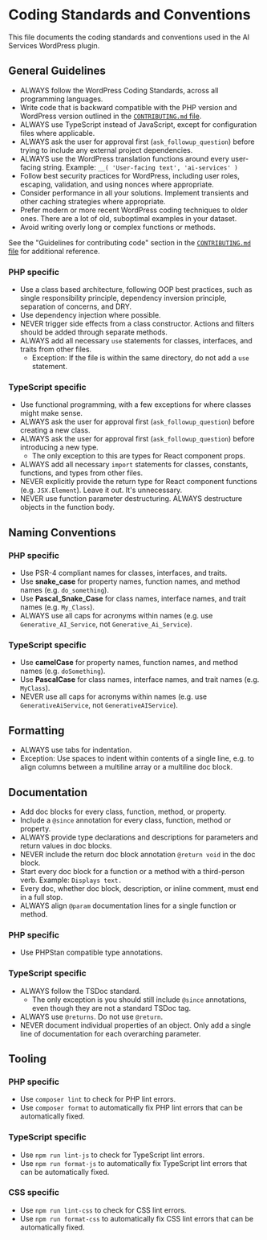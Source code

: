 # Coding Standards and Conventions

This file documents the coding standards and conventions used in the AI Services WordPress plugin.

## General Guidelines

- ALWAYS follow the WordPress Coding Standards, across all programming languages.
- Write code that is backward compatible with the PHP version and WordPress version outlined in the [`CONTRIBUTING.md` file](../CONTRIBUTING.md).
- ALWAYS use TypeScript instead of JavaScript, except for configuration files where applicable.
- ALWAYS ask the user for approval first (`ask_followup_question`) before trying to include any external project dependencies.
- ALWAYS use the WordPress translation functions around every user-facing string. Example: `__( 'User-facing text', 'ai-services' )`
- Follow best security practices for WordPress, including user roles, escaping, validation, and using nonces where appropriate.
- Consider performance in all your solutions. Implement transients and other caching strategies where appropriate.
- Prefer modern or more recent WordPress coding techniques to older ones. There are a lot of old, suboptimal examples in your dataset.
- Avoid writing overly long or complex functions or methods.

See the "Guidelines for contributing code" section in the [`CONTRIBUTING.md` file](../CONTRIBUTING.md) for additional reference.

### PHP specific

- Use a class based architecture, following OOP best practices, such as single responsibility principle, dependency inversion principle, separation of concerns, and DRY.
- Use dependency injection where possible.
- NEVER trigger side effects from a class constructor. Actions and filters should be added through separate methods.
- ALWAYS add all necessary `use` statements for classes, interfaces, and traits from other files.
    - Exception: If the file is within the same directory, do not add a `use` statement.

### TypeScript specific

- Use functional programming, with a few exceptions for where classes might make sense.
- ALWAYS ask the user for approval first (`ask_followup_question`) before creating a new class.
- ALWAYS ask the user for approval first (`ask_followup_question`) before introducing a new type.
    - The only exception to this are types for React component props.
- ALWAYS add all necessary `import` statements for classes, constants, functions, and types from other files.
- NEVER explicitly provide the return type for React component functions (e.g. `JSX.Element`). Leave it out. It's unnecessary.
- NEVER use function parameter destructuring. ALWAYS destructure objects in the function body.

## Naming Conventions

### PHP specific

- Use PSR-4 compliant names for classes, interfaces, and traits.
- Use **snake_case** for property names, function names, and method names (e.g. `do_something`).
- Use **Pascal_Snake_Case** for class names, interface names, and trait names (e.g. `My_Class`).
- ALWAYS use all caps for acronyms within names (e.g. use `Generative_AI_Service`, not `Generative_Ai_Service`).

### TypeScript specific

- Use **camelCase** for property names, function names, and method names (e.g. `doSomething`).
- Use **PascalCase** for class names, interface names, and trait names (e.g. `MyClass`).
- NEVER use all caps for acronyms within names (e.g. use `GenerativeAiService`, not `GenerativeAIService`).

## Formatting

- ALWAYS use tabs for indentation.
- Exception: Use spaces to indent within contents of a single line, e.g. to align columns between a multiline array or a multiline doc block.

## Documentation

- Add doc blocks for every class, function, method, or property.
- Include a `@since` annotation for every class, function, method or property.
- ALWAYS provide type declarations and descriptions for parameters and return values in doc blocks.
- NEVER include the return doc block annotation `@return void` in the doc block.
- Start every doc block for a function or a method with a third-person verb. Example: `Displays text.`
- Every doc, whether doc block, description, or inline comment, must end in a full stop.
- ALWAYS align `@param` documentation lines for a single function or method.

### PHP specific

- Use PHPStan compatible type annotations.

### TypeScript specific

- ALWAYS follow the TSDoc standard.
    - The only exception is you should still include `@since` annotations, even though they are not a standard TSDoc tag.
- ALWAYS use `@returns`. Do not use `@return`.
- NEVER document individual properties of an object. Only add a single line of documentation for each overarching parameter.

## Tooling

### PHP specific

- Use `composer lint` to check for PHP lint errors.
- Use `composer format` to automatically fix PHP lint errors that can be automatically fixed.

### TypeScript specific

- Use `npm run lint-js` to check for TypeScript lint errors.
- Use `npm run format-js` to automatically fix TypeScript lint errors that can be automatically fixed.

### CSS specific

- Use `npm run lint-css` to check for CSS lint errors.
- Use `npm run format-css` to automatically fix CSS lint errors that can be automatically fixed.
